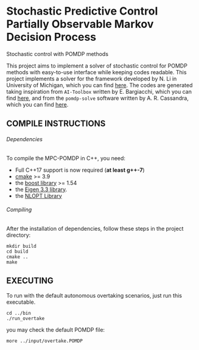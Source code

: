# Stochastic Predictive Control Partially Observable Markov Decision Process

Stochastic control with POMDP methods

This project aims to implement a solver of stochastic control for POMDP methods with easy-to-use interface while keeping codes readable. This project implements a solver for the framework developed by N. Li in University of Michigan, which you can find [here](https://asmedigitalcollection.asme.org/dynamicsystems/article/726497/Stochastic-Predictive-Control-for-Partially). The codes are generated taking inspiration from `AI-Toolbox` written by E. Bargiacchi, which you can find [here](https://github.com/Svalorzen/AI-Toolbox), and from the `pomdp-solve` software written by A. R. Cassandra, which you can find [here](http://www.pomdp.org/code/index.shtml). 

## COMPILE INSTRUCTIONS

###### Dependencies

To compile the MPC-POMDP in C++, you need:

- Full C++17 support is now required (**at least g++-7**)
- [cmake](http://www.cmake.org/) >= 3.9
- the [boost library](http://www.boost.org/) >= 1.54
- the [Eigen 3.3 library](http://eigen.tuxfamily.org/index.php?title=Main_Page).
- the [NLOPT Library](https://nlopt.readthedocs.io/)

###### Compiling

After the installation of dependencies, follow these steps in the project directory:

```
mkdir build
cd build
cmake ..
make
```

## EXECUTING

To run with the default autonomous overtaking scenarios, just run 
this executable.

```
cd ../bin
./run_overtake
```

you may check the default POMDP file:

```
more ../input/overtake.POMDP
```
